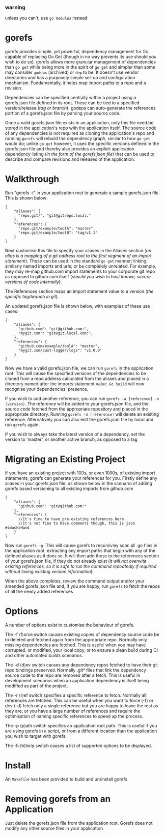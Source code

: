 ### warning
unless you can't, use `go modules` instead

# gorefs
gorefs provides simple, yet powerful, dependency management for Go, capable of replacing Go Get (though in no way prevents its use should you wish to do so). gorefs allows more granular management of dependencies than `go get` while being more in the spirit of `go get` and simpler than some may consider `godeps` (archived) or `dep` to be. It doesn't use vendor directories and has a purposely  simple set-up and configuration mechanism. Fundamentally, it helps map import paths to a repo and a revision.

Dependencies can be specified centrally within a project using a gorefs.json file defined in its root. These can be tied to a specified version/release (*tag or branch*). godeps can auto-generate the references portion of a gorefs.json file by parsing your source code.

Once a valid gorefs.json file exists in an application, only this file need be stored in the application's repo with the application itself. The source code of any dependencies is not required as cloning the application's repo and running `gorefs` will rebuild the dependency graph, similar to how `go get` would do; unlike `go get` however, it uses the specific versions defined in the gorefs.json file and thereby also provides an explicit application dependency listing (*in the form of the gorefs.json file*) that can be used to describe and compare revisions and releases of the application.

# Walkthrough
Run "gorefs -i" in your application root to generate a sample gorefs.json file. This is shown below:

```
{
	"aliases": {
	  "repo.git/": "git@gitrepo.local:"
	},
	"references": {
	  "repo.git/example/toolA": "master",
	  "repo.git/example/toolB": "tag/v1.1"
	}
}
```
Next customise this file to specify your aliases in the Aliases section (*an alias is a mapping of a git address root to the first segment of an import statement*). These can be used in the standard `go get` manner; linking similarly named imports and urls; or be complelely unrelated. For example, they may re-map github.com import statements to your corporate git repo as opposed to github.com itself (*should you wish to host known, secure versions of code internally*). 

The References section maps an import statement value to a version (*the specific tag/branch in git*). 

An updated gorefs.json file is shown below, with examples of these use cases:

```
{
	"aliases": {
	  "github.com": "git@github.com:",
	  "mygit.com": "git@git.local.com:",
	},
	"references": {
	  "github.com/example/toolA": "master",
	  "mygit.com/cust-logger/logs": "v1.0.0"
	}
}
```
Now we have a valid gorefs.json file, we can run `gorefs` in the application root. This will cause the specified versions of the dependencies to be cloned from a repo address calculated from the aliases and placed in a directory named after the imports statement value. `Go build` will now recognise your dependencies' presence.

If you wish to add another reference, you can run `gorefs -a [reference] -v [version]`. The reference will be added to your gorefs.json file, and the source code fetched from the appropriate repository and placed in the appropriate directory. Running `gorefs -d [reference]` will delete an existing reference. Alternatively you can also edit the gorefs.json file by hand and run `gorefs` again.

If you wish to always take the latest version of a dependency, set the version to 'master', or another active branch, as opposed to a tag

# Migrating an Existing Project
If you have an existing project with 100s, or even 1000s, of existing import statements, gorefs can generate your references for you. Firstly define any aliases in your gorefs.json file, as shown below in the scenario of adding gorefs based versioning to all existing imports from github.com

```
{
	"aliases": {
	  "github.com": "git@github.com:"
	},
	"references": {
	  //It's fine to have pre-existing references here. 
	  //It's not fine to have comments though, this is json #smacksHand
	}
}
```

Now run `gorefs -g`. This will cause gorefs to recursivley scan all .go files in the application root, extracting any import paths that begin with any of the defined aliases as it does so. It will then add these to the references section of your gorefs.json file, if they do not already exist (*it will not overwite existing references, so it is safe to run the command repeatedly if required without losing existing version information*). 

When the above completes, review the command output and/or your amended gorefs.json file and, if you are happy, run `gorefs` to fetch the repos of all the newly added references

# Options
A number of options exist to customise the behaviour of gorefs. 

The -f (f)orce switch causes existing copies of dependency source code be to deleted and fetched again from the appropriate repo. Normally only missing dependencies are fetched. This is useful when you may have corrupted, or modified, your local copy, or to ensure a clean build during CI and other automated builds scenarios.

The -d (d)ev switch causes any dependency repos fetched to have their git repo bindings preserved. Normally .git* files that link the dependency source code to the repo are removed after a fetch. This is useful in development scenarios when an application dependency is itself being modified as part of the project.

The -r (r)ef switch specifies a specific reference to fetch. Normally all references are fetched. This can be useful when you want to force (-f) or dev (-d) fetch only a single reference but you are happy to leave the rest as they are; or you have a large number of references and require the optimisation of naming specific references to speed up the process.

The -p (p)ath switch specifies an application root path. This is useful if you are using gorefs in a script, or from a different location than the application you wish to target with gorefs.

The -h (h)help switch causes a list of supported options to be displayed.

# Install
An `Makefile` has been provided to build and un/install gorefs.

# Removing gorefs from an Application
Just delete the gorefs.json file from the application root. Gorefs does not modify any other source files in your application

